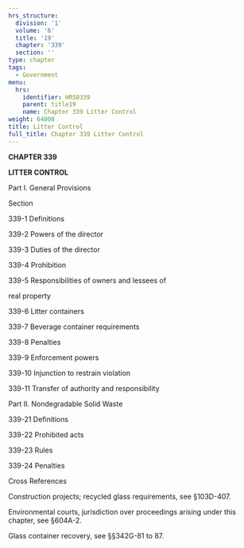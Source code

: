 ```yaml
---
hrs_structure:
  division: '1'
  volume: '6'
  title: '19'
  chapter: '339'
  section: ''
type: chapter
tags:
  - Government
menu:
  hrs:
    identifier: HRS0339
    parent: title19
    name: Chapter 339 Litter Control
weight: 64000
title: Litter Control
full_title: Chapter 339 Litter Control
---
```

**CHAPTER 339**

**LITTER CONTROL**

Part I. General Provisions

Section

339-1 Definitions

339-2 Powers of the director

339-3 Duties of the director

339-4 Prohibition

339-5 Responsibilities of owners and lessees of

real property

339-6 Litter containers

339-7 Beverage container requirements

339-8 Penalties

339-9 Enforcement powers

339-10 Injunction to restrain violation

339-11 Transfer of authority and responsibility

Part II. Nondegradable Solid Waste

339-21 Definitions

339-22 Prohibited acts

339-23 Rules

339-24 Penalties

Cross References

Construction projects; recycled glass requirements, see §103D-407.

Environmental courts, jurisdiction over proceedings arising under this chapter, see §604A-2.

Glass container recovery, see §§342G-81 to 87.